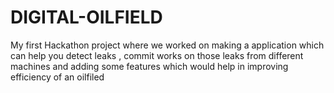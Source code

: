 # DIGITAL-OILFIELD
My first Hackathon project where we worked on making a application which can help you detect leaks , commit works on  those leaks from different machines and adding some features which would help in improving efficiency of an oilfiled
